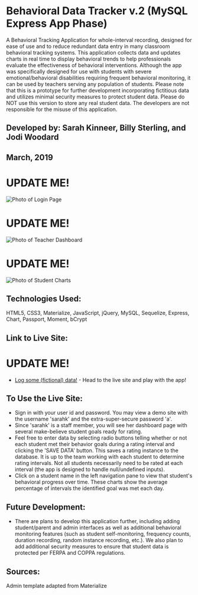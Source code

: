 # Behavioral Data Tracker v.2 (MySQL Express App Phase)
A Behavioral Tracking Application for whole-interval recording, designed for ease of use and to reduce redundant data entry in many classroom behavioral tracking systems. This application collects data and updates charts in real time to display behavioral trends to help professionals evaluate the effectiveness of behavioral interventions.  Although the app was specifically designed for use with students with severe emotional/behavioral disabilities requiring frequent behavioral monitoring, it can be used by teachers serving any population of students.  Please note that this is a prototype for further development incorporating fictitious data and utilizes minimal security measures to protect student data.  Please do NOT use this version to store any real student data.  The developers are not responsible for the misuse of this application.

## Developed by: Sarah Kinneer, Billy Sterling, and Jodi Woodard
## March, 2019

# UPDATE ME!
![Photo of Login Page](assets/images/..)

# UPDATE ME!
![Photo of Teacher Dashboard](assets/images/..)

# UPDATE ME!
![Photo of Student Charts](assets/images/..)

## Technologies Used:
HTML5, CSS3, Materialize, JavaScript, jQuery, MySQL, Sequelize, Express, Chart, Passport, Moment, bCrypt

## Link to Live Site:
# UPDATE ME!
- [Log some (fictional) data!](https://kinneers.github.io/project-one) - Head to the live site and play with the app!

## To Use the Live Site:
- Sign in with your user id and password. You may view a demo site with the username 'sarahk' and the extra-super-secure password 'a'.
- Since 'sarahk' is a staff member, you will see her dashboard page with several make-believe student goals ready for rating.
- Feel free to enter data by selecting radio buttons telling whether or not each student met their behavior goals during a rating interval and clicking the 'SAVE DATA' button.  This saves a rating instance to the database.  It is up to the team working with each student to determine rating intervals.  Not all students necessarily need to be rated at each interval (the app is designed to handle null/undefined inputs).
- Click on a student name in the left navigation pane to view that student's behavioral progress over time. These charts show the average percentage of intervals the identified goal was met each day.

## Future Development:
- There are plans to develop this application further, including adding student/parent and admin interfaces as well as additional behavioral monitoring features (such as student self-monitoring, frequency counts, duration recording, random instance recording, etc.).  We also plan to add additional security measures to ensure that student data is protected per FERPA and COPPA regulations.

## Sources:
Admin template adapted from Materialize